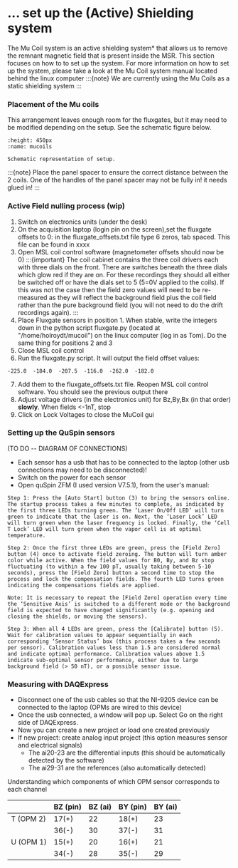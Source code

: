# ... set up the (Active) Shielding system

The Mu Coil system is an active shielding system* that allows us to remove the remnant magnetic field that is present inside the MSR. This section focuses on how to to set up the system. For more information on how to set up the system, please take a look at the Mu Coil system manual located behind the linux computer
:::{note}
We are currently using the Mu Coils as a static shielding system
:::

### Placement of the Mu coils

This arrangement leaves enough room for the fluxgates, but it may need to be modified depending on the setup. See the schematic figure below.

```{figure} ../attachments/muCoilSetup.png
:height: 450px
:name: mucoils
	
Schematic representation of setup.
```

:::{note}
Place the panel spacer to ensure the correct distance between the 2 coils. One of the handles of the panel spacer may not be fully in! it needs glued in!
:::


### Active Field nulling process (wip)
1. Switch on electronics units (under the desk)
2. On the acquisition laptop (login pin on the screen),set the fluxgate offsets to 0: in the fluxgate_offsets.txt file type 6 zeros, tab spaced. This file can be found in xxxx
3. Open MSL coil control software (magnetometer offsets should now be 0)
:::{important}
The coil cabinet contains the three coil drivers each with three dials on the front. There are switches beneath the three dials which glow red if they are on. For these recordings they should all either be switched off or have the dials set to 5 (5=0V applied to the coils). If this was not the case then the field zero values will need to be re-measured as they will reflect the background field plus the coil field rather than the pure background field (you will not need to do the drift recordings again).
:::
4. Place Fluxgate sensors in position 1. When stable, write the integers down in the python script fluxgate.py (located at "/home/holroydt/mucoil") on the linux computer (log in as Tom). Do the same thing for positions 2 and 3
5. Close MSL coil control
6. Run the fluxgate.py script. It will output the field offset values:
```
-225.0  -184.0  -207.5  -116.0  -262.0  -182.0
```
7. Add them to the fluxgate_offsets.txt file. Reopen MSL coil control software. You should see the previous output there
6. Adjust voltage drivers (in the electronics unit) for Bz,By,Bx (in that order) **slowly**. When fields <-1nT, stop
7. Click on Lock Voltages to close the MuCoil gui



### Setting up the QuSpin sensors


(TO DO -- DIAGRAM OF CONNECTIONS)
- Each sensor has a usb that has to be connected to the laptop (other usb connections may need to be disconnected)!
- Switch on the power for each sensor
- Open quSpin ZFM (I used version V7.5.1), from the user's manual:

```
Step 1: Press the [Auto Start] button (3) to bring the sensors online. The startup process takes a few minutes to complete, as indicated by the first three LEDs turning green. The ‘Laser On/Off LED’ will turn green to indicate that the laser is on. Next, the ‘Laser Lock’ LED will turn green when the laser frequency is locked. Finally, the ‘Cell T Lock’ LED will turn green when the vapor cell is at optimal temperature.

Step 2: Once the first three LEDs are green, press the [Field Zero] button (4) once to activate field zeroing. The button will turn amber color while active. When the field values for B0, By, and Bz stop fluctuating (to within a few 100 pT, usually taking between 5-10 seconds), press the [Field Zero] button a second time to stop the process and lock the compensation fields. The fourth LED turns green indicating the compensations fields are applied.

Note: It is necessary to repeat the [Field Zero] operation every time the ‘Sensitive Axis’ is switched to a different mode or the background field is expected to have changed significantly (e.g. opening and closing the shields, or moving the sensors).

Step 3: When all 4 LEDs are green, press the [Calibrate] button (5). Wait for calibration values to appear sequentially in each corresponding ‘Sensor Status’ box (this process takes a few seconds per sensor). Calibration values less than 1.5 are considered normal and indicate optimal performance. Calibration values above 1.5 indicate sub-optimal sensor performance, either due to large background field (> 50 nT), or a possible sensor issue.
```


### Measuring with DAQExpress

- Disconnect one of the usb cables so that the NI-9205 device can be connected to the laptop (OPMs are wired to this device)
- Once the usb connected, a window will pop up. Select Go on the right side of DAQExpress.
- Now you can create a new project or load one created previously
- If new project: create analog input project (this option measures sensor and electrical signals)
  - The ai20-23 are the differential inputs (this should be automatically detected by the software)
  - The ai29-31 are the references (also automatically detected)

Understanding which components of which OPM sensor corresponds to each channel 

|           |  BZ (pin) | BZ (ai)  | BY (pin)   | BY (ai)  |
|-----------|-----------|----------|------------|----------|
| T (OPM 2) | 17(+)     | 22       | 18(+)      | 23       |
|           | 36(-)     | 30       | 37(-)      | 31       |
| U (OPM 1) | 15(+)     | 20       | 16(+)      | 21       |
|           | 34(-)     | 28       | 35(-)      | 29       |

